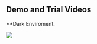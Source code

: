 ## Demo and Trial Videos

**Dark Enviroment.

<p float="middle">
  <img src="images/dark_autonomous.gif"/>
</p>
